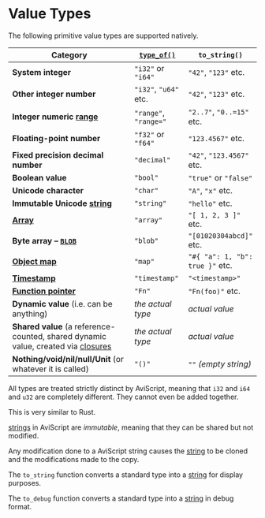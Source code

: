 Value Types
===========

The following primitive value types are supported natively.

| Category                                                                                           | [`type_of()`](../meta/type-of.md) | `to_string()`                   |
| -------------------------------------------------------------------------------------------------- | ------------------------- | ------------------------------- |
| **System integer**                                                                                 | `"i32"` or `"i64"`        | `"42"`, `"123"` etc.            |
| **Other integer number**                                                                           | `"i32"`, `"u64"` etc.     | `"42"`, `"123"` etc.            |
| **Integer numeric [range](../variables/ranges.md)**                                                             | `"range"`, `"range="`     | `"2..7"`, `"0..=15"` etc.       |
| **Floating-point number**                                                                          | `"f32"` or `"f64"`        | `"123.4567"` etc.               |
| **Fixed precision decimal number**                                                                 | `"decimal"`               | `"42"`, `"123.4567"` etc.       |
| **Boolean value**                                                                                  | `"bool"`                  | `"true"` or `"false"`           |
| **Unicode character**                                                                              | `"char"`                  | `"A"`, `"x"` etc.               |
| **Immutable Unicode [string](../types/strings-chars.md)**                                                   | `"string"`                | `"hello"` etc.                  |
| **[Array](../types/arrays.md)**                                                                           | `"array"`                 | `"[ 1, 2, 3 ]"` etc.            |
| **Byte array &ndash; [`BLOB`](../types/blobs.md)**                                                          | `"blob"`                  | `"[01020304abcd]"` etc.         |
| **[Object map](../types/object-maps.md)**                                                                   | `"map"`                   | `"#{ "a": 1, "b": true }"` etc. |
| **[Timestamp](../types/timestamps.md)**                                                                     | `"timestamp"`             | `"<timestamp>"`                 |
| **[Function pointer](../types/fn-ptr.md)**                                                                  | `"Fn"`                    | `"Fn(foo)"` etc.                |
| **Dynamic value** (i.e. can be anything)                                                           | _the actual type_         | _actual value_                  |
| **Shared value** (a reference-counted, shared dynamic value, created via [closures](../types/fn-closure.md) | _the actual type_         | _actual value_                  |
| **Nothing/void/nil/null/Unit** (or whatever it is called)                                          | `"()"`                    | `""` _(empty string)_           |


All types are treated strictly distinct by AviScript, meaning that `i32` and `i64` and `u32` are
completely different. They cannot even be added together.

This is very similar to Rust.

[strings](../types/strings-chars.md) in AviScript are _immutable_, meaning that they can be shared but not modified.

Any modification done to a AviScript string causes the [string](../types/strings-chars.md) to be cloned and
the modifications made to the copy.

The `to_string` function converts a standard type into a [string](../types/strings-chars.md) for display purposes.

The `to_debug` function converts a standard type into a [string](../types/strings-chars.md) in debug format.
